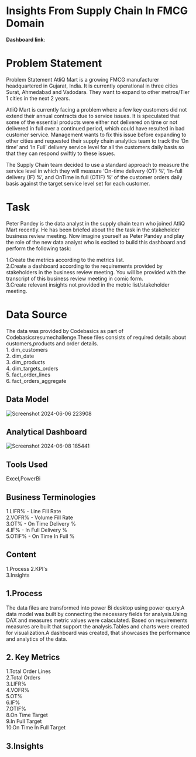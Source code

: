#  Insights From Supply Chain In FMCG Domain

__Dashboard link__:

# Problem  Statement 
Problem Statement
AtliQ Mart is a growing FMCG manufacturer headquartered in Gujarat, India. It is currently operational in three cities Surat, Ahmedabad and Vadodara. They want to expand to other metros/Tier 1 cities in the next 2 years.

AtliQ Mart is currently facing a problem where a few key customers did not extend their annual contracts due to service issues. It is speculated that some of the essential products were either not delivered on time or not delivered in full over a continued period, which could have resulted in bad customer service. Management wants to fix this issue before expanding to other cities and requested their supply chain analytics team to track the ’On time’ and ‘In Full’ delivery service level for all the customers daily basis so that they can respond swiftly to these issues.

The Supply Chain team decided to use a standard approach to measure the service level in which they will measure ‘On-time delivery (OT) %’, ‘In-full delivery (IF) %’, and OnTime in full (OTIF) %’ of the customer orders daily basis against the target service level set for each customer.
   

#  Task
Peter Pandey is the data analyst in the supply chain team who joined AtliQ Mart recently. He has been briefed about the the task in the stakeholder business review meeting. Now imagine yourself as Peter Pandey and play the role of the new data analyst who is excited to build this dashboard and perform the following task:

1.Create the metrics according to the metrics list.   
2.Create a dashboard according to the requirements provided by stakeholders in the business review meeting. You will be provided with the transcript of this business review meeting in comic form.  
3.Create relevant insights not provided in the metric list/stakeholder meeting.  

# Data Source   
The data was provided by Codebasics as part of Codebasicsresumechallenge.These files consists of required details about customers,products and order details.    
    1. dim_customers   
    2. dim_date  
    3. dim_products   
    4. dim_targets_orders   
    5. fact_order_lines  
    6. fact_orders_aggregate


## Data Model 
![Screenshot 2024-06-06 223908](https://github.com/DenisM03/SUPPLY__CHAIN__PERFORMANCE__DASHBOARD-/assets/163861750/6317d1ab-0d0d-4854-80c8-83f8e7680c96)

## Analytical Dashboard   
![Screenshot 2024-06-08 185441](https://github.com/DenisM03/ATLIQ__MART__SUPPLY__CHAIN__ANALYSIS/assets/163861750/6c737d93-0a86-44f6-abe6-0b8ae1480f94)


## Tools Used   
Excel,PowerBi 

## Business  Terminologies
   
1.LIFR%   -  Line Fill Rate   
2.VOFR%   -  Volume Fill Rate  
3.OT%     -  On Time Delivery %   
4.IF%     -  In Full Delivery %     
5.OTIF%   -  On Time In Full %

## Content   
1.Process
2.KPI's   
3.Insights

## 1.Process    
The data files are transformed into power Bi desktop using power query.A data model was built by connecting the necessary fields
for analysis.Using DAX and measures  metric values were calaculated. Based on requirements measures are built that support the analysis.Tables and charts were created for visualization.A dashboard was created, that showcases the performance and analytics of the data.   

## 2. Key Metrics  

1.Total Order Lines    
2.Total Orders        
3.LIFR%   
4.VOFR%   
5.OT%       
6.IF%         
7.OTIF%     
8.On Time Target    
9.In Full Target    
10.On Time In Full Target

## 3.Insights    
